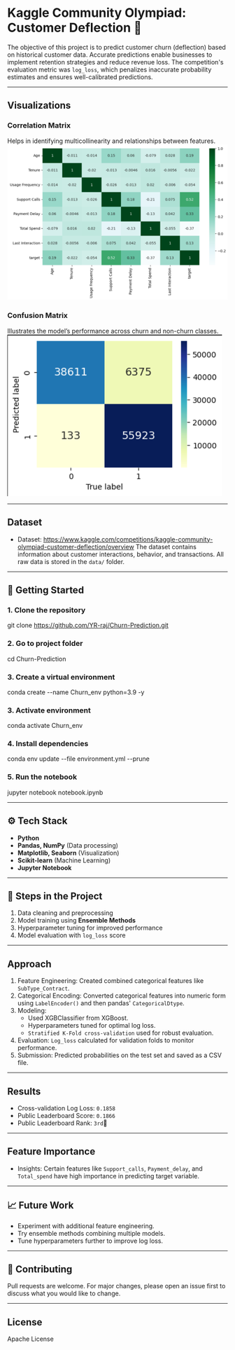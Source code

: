 # Kaggle Community Olympiad: Customer Deflection 🏃

The objective of this project is to predict customer churn (deflection) based on historical customer data. Accurate predictions enable businesses to implement retention strategies and reduce revenue loss. The competition's evaluation metric was `log_loss`, which penalizes inaccurate probability estimates and ensures well-calibrated predictions.

---

## Visualizations

### Correlation Matrix  
Helps in identifying multicollinearity and relationships between features.  
![Correlation Matrix](EDA_Images/Correlation_Matrix.png)

### Confusion Matrix  
Illustrates the model’s performance across churn and non-churn classes.  
![Confusion Matrix](EDA_images/Confusion_Matrix.png)

---

## Dataset
- Dataset: https://www.kaggle.com/competitions/kaggle-community-olympiad-customer-deflection/overview
The dataset contains information about customer interactions, behavior, and transactions. All raw data is stored in the `data/` folder.  

---

## 🚀 Getting Started  

### 1. Clone the repository  
git clone https://github.com/YR-raj/Churn-Prediction.git

### 2. Go to project folder
cd Churn-Prediction

### 3. Create a virtual environment
conda create --name Churn_env python=3.9 -y

### 3. Activate environment
conda activate Churn_env

### 4. Install dependencies
conda env update --file environment.yml --prune

### 5. Run the notebook
jupyter notebook notebook.ipynb

---

## ⚙️ Tech Stack
- **Python**
- **Pandas, NumPy** (Data processing)
- **Matplotlib, Seaborn** (Visualization)
- **Scikit-learn** (Machine Learning)
- **Jupyter Notebook**

---

## 🚀 Steps in the Project
1. Data cleaning and preprocessing  
2. Model training using **Ensemble Methods**  
3. Hyperparameter tuning for improved performance  
4. Model evaluation with `log_loss` score 

---

## Approach
1. Feature Engineering: Created combined categorical features like `SubType_Contract`.
2. Categorical Encoding: Converted categorical features into numeric form using `LabelEncoder()` and then pandas' `CategoricalDtype`.
3. Modeling:
    - Used XGBClassifier from XGBoost.
    - Hyperparameters tuned for optimal log loss.
    - `Stratified K-Fold cross-validation` used for robust evaluation.
4. Evaluation: `Log_loss` calculated for validation folds to monitor performance.
5. Submission: Predicted probabilities on the test set and saved as a CSV file.

---

## Results
- Cross-validation Log Loss: `0.1858`
- Public Leaderboard Score: `0.1866`
- Public Leaderboard Rank: `3rd`🥉

---

## Feature Importance
- Insights: Certain features like `Support_calls`, `Payment_delay`, and `Total_spend` have high importance in predicting target variable.

---

## 📈 Future Work
- Experiment with additional feature engineering.
- Try ensemble methods combining multiple models.
- Tune hyperparameters further to improve log loss.

---

## 🤝 Contributing
Pull requests are welcome. For major changes, please open an issue first to discuss what you would like to change.  

---

## License
Apache License
